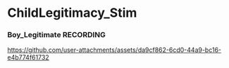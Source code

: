 # ChildLegitimacy_Stim 

### Boy_Legitimate RECORDING 
https://github.com/user-attachments/assets/da9cf862-6cd0-44a9-bc16-e4b774f61732



